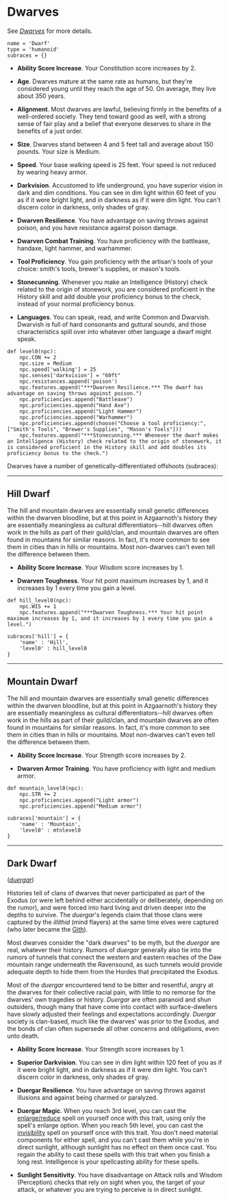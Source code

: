 # Dwarves
See [*Dwarves*](../Creatures/Dwarves.md) for more details.

```
name = 'Dwarf'
type = 'humanoid'
subraces = {}
```

* **Ability Score Increase**. Your Constitution score increases by 2.

* **Age**. Dwarves mature at the same rate as humans, but they're considered young until they reach the age of 50. On average, they live about 350 years.

* **Alignment**. Most dwarves are lawful, believing firmly in the benefits of a well-ordered society. They tend toward good as well, with a strong sense of fair play and a belief that everyone deserves to share in the benefits of a just order.

* **Size**. Dwarves stand between 4 and 5 feet tall and average about 150 pounds. Your size is Medium.

* **Speed**. Your base walking speed is 25 feet. Your speed is not reduced by wearing heavy armor.

* **Darkvision**. Accustomed to life underground, you have superior vision in dark and dim conditions. You can see in dim light within 60 feet of you as if it were bright light, and in darkness as if it were dim light. You can't discern color in darkness, only shades of gray.

* **Dwarven Resilience**. You have advantage on saving throws against poison, and you have resistance against poison damage.

* **Dwarven Combat Training**. You have proficiency with the battleaxe, handaxe, light hammer, and warhammer.

* **Tool Proficiency**. You gain proficiency with the artisan's tools of your choice: smith's tools, brewer's supplies, or mason's tools.

* **Stonecunning**. Whenever you make an Intelligence (History) check related to the origin of stonework, you are considered proficient in the History skill and add double your proficiency bonus to the check, instead of your normal proficiency bonus.

* **Languages**. You can speak, read, and write Common and Dwarvish. Dwarvish is full of hard consonants and guttural sounds, and those characteristics spill over into whatever other language a dwarf might speak.

```
def level0(npc):
    npc.CON += 2
    npc.size = Medium
    npc.speed['walking'] = 25
    npc.senses['darkvision'] = "60ft"
    npc.resistances.append('poison')
    npc.features.append("***Dwarven Resilience.*** The dwarf has advantage on saving throws against poison.")
    npc.proficiencies.append("Battleaxe")
    npc.proficiencies.append("Hand Axe")
    npc.proficiencies.append("Light Hammer")
    npc.proficiencies.append("Warhammer")
    npc.proficiencies.append(choose("Choose a tool proficiency:", ["Smith's Tools", "Brewer's Supplies", "Mason's Tools"]))
    npc.features.append("***Stonecunning.*** Whenever the dwarf makes an Intelligence (History) check related to the origin of stonework, it is considered proficient in the History skill and add doubles its proficiency bonus to the check.")
```

Dwarves have a number of genetically-differentiated offshoots (subraces):



---

## Hill Dwarf
The hill and mountain dwarves are essentially small genetic differences within the dwarven bloodline, but at this point in Azgaarnoth's history they are essentially meaningless as cultural differentiators--hill dwarves often work in the hills as part of their guild/clan, and mountain dwarves are often found in mountains for similar reasons. In fact, it's more common to see them in cities than in hills or mountains. Most non-dwarves can't even tell the difference between them.

* **Ability Score Increase**. Your Wisdom score increases by 1.

* **Dwarven Toughness**. Your hit point maximum increases by 1, and it increases by 1 every time you gain a level.

```
def hill_level0(npc):
    npc.WIS += 1
    npc.features.append("***Dwarven Toughness.*** Your hit point maximum increases by 1, and it increases by 1 every time you gain a level.")

subraces['hill'] = {
    'name' : 'Hill',
    'level0' : hill_level0
}
```

---

## Mountain Dwarf
The hill and mountain dwarves are essentially small genetic differences within the dwarven bloodline, but at this point in Azgaarnoth's history they are essentially meaningless as cultural differentiators--hill dwarves often work in the hills as part of their guild/clan, and mountain dwarves are often found in mountains for similar reasons. In fact, it's more common to see them in cities than in hills or mountains. Most non-dwarves can't even tell the difference between them.

* **Ability Score Increase**. Your Strength score increases by 2.

* **Dwarven Armor Training**. You have proficiency with light and medium armor.

```
def mountain_level0(npc): 
    npc.STR += 2
    npc.proficiencies.append("Light armor")
    npc.proficiencies.append("Medium armor")

subraces['mountain'] = {
    'name' : 'Mountain',
    'level0' : mtnlevel0
}
```

---

## Dark Dwarf 
([*duergar*](../../Creatures/Duergar.md))

Histories tell of clans of dwarves that never participated as part of the Exodus (or were left behind either accidentally or deliberately, depending on the rumor), and were forced into hard living and driven deeper into the depths to survive. The *duergar*'s legends claim that those clans were captured by the *illithid* (mind flayers) at the same time elves were captured (who later became the [Gith](../Gith.md)).

Most dwarves consider the "dark dwarves" to be myth, but the *duergar* are real, whatever their history. Rumors of *duergar* generally also tie into the rumors of tunnels that connect the western and eastern reaches of the Daw mountain range underneath the Ravensound, as such tunnels would provide adequate depth to hide them from the Hordes that precipitated the Exodus.

Most of the *duergar* encountered tend to be bitter and resentful, angry at the dwarves for their collective racial pain, with little to no remorse for the dwarves' own tragedies or history. *Duergar* are often paranoid and shun outsiders, though many that have come into contact with surface-dwellers have slowly adjusted their feelings and expectations accordingly. *Duergar* society is clan-based, much like the dwarves' was prior to the Exodus, and the bonds of clan often supersede all other concerns and obligations, even unto death.

* **Ability Score Increase**. Your Strength score increases by 1.

* **Superior Darkvision**. You can see in dim light within 120 feet of you as if it were bright light, and in darkness as if it were dim light. You can't discern color in darkness, only shades of gray.

* **Duergar Resilience**. You have advantage on saving throws against illusions and against being charmed or paralyzed.

* **Duergar Magic**. When you reach 3rd level, you can cast the [enlarge/reduce](../../Magic/Spells/enlarge-reduce.md) spell on yourself once with this trait, using only the spell's enlarge option. When you reach 5th level, you can cast the [invisibility](../../Magic/Spells/invisibility.md) spell on yourself once with this trait. You don't need material components for either spell, and you can't cast them while you're in direct sunlight, although sunlight has no effect on them once cast. You regain the ability to cast these spells with this trait when you finish a long rest. Intelligence is your spellcasting ability for these spells.

* **Sunlight Sensitivity**. You have disadvantage on Attack rolls and Wisdom (Perception) checks that rely on sight when you, the target of your attack, or whatever you are trying to perceive is in direct sunlight.
